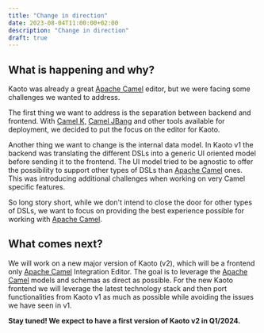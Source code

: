 ```yaml
---
title: "Change in direction"
date: 2023-08-04T11:00:00+02:00
description: "Change in direction"
draft: true
---
```


## What is happening and why?

Kaoto was already a great [Apache Camel](https://camel.apache.org/) editor, but we were facing some challenges we wanted to address.

The first thing we want to address is the separation between backend and frontend. With [Camel K,](https://camel.apache.org/camel-k) [Camel JBang](https://camel.apache.org/manual/camel-jbang.html) and other tools available for deployment, we decided to put the focus on the editor for Kaoto.

Another thing we want to change is the internal data model. In Kaoto v1 the backend was translating the different DSLs into a generic UI oriented model before sending it to the frontend. The UI model tried to be agnostic to offer the possibility to support other types of DSLs than [Apache Camel](https://camel.apache.org/) ones. This was introducing additional challenges when working on very Camel specific features.

So long story short, while we don't intend to close the door for other types of DSLs, we want to focus on providing the best experience possible for working with [Apache Camel](https://camel.apache.org/).

## What comes next?

We will work on a new major version of Kaoto (v2), which will be a frontend only [Apache Camel](https://camel.apache.org/) Integration Editor. The goal is to leverage the [Apache Camel](https://camel.apache.org/) models and schemas as direct as possible. For the new Kaoto frontend we will leverage the latest technology stack and then port functionalities from Kaoto v1 as much as possible while avoiding the issues we have seen in v1. 

**Stay tuned! We expect to have a first version of Kaoto v2 in Q1/2024.**
